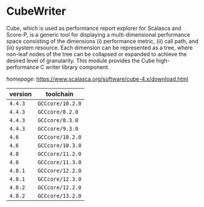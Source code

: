 # CubeWriter

Cube, which is used as performance report explorer for Scalasca and Score-P,  is a generic tool for displaying a multi-dimensional performance space  consisting of the dimensions (i) performance metric, (ii) call path, and  (iii) system resource. Each dimension can be represented as a tree, where  non-leaf nodes of the tree can be collapsed or expanded to achieve the  desired level of granularity.   This module provides the Cube high-performance C writer library component.

*homepage*: <https://www.scalasca.org/software/cube-4.x/download.html>

version | toolchain
--------|----------
``4.4.3`` | ``GCCcore/10.2.0``
``4.4.3`` | ``GCCcore/8.2.0``
``4.4.3`` | ``GCCcore/8.3.0``
``4.4.3`` | ``GCCcore/9.3.0``
``4.6`` | ``GCCcore/10.2.0``
``4.6`` | ``GCCcore/10.3.0``
``4.8`` | ``GCCcore/11.2.0``
``4.8`` | ``GCCcore/11.3.0``
``4.8.1`` | ``GCCcore/12.2.0``
``4.8.1`` | ``GCCcore/12.3.0``
``4.8.2`` | ``GCCcore/12.2.0``
``4.8.2`` | ``GCCcore/13.2.0``

